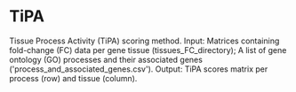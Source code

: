 # TiPA
Tissue Process Activity (TiPA) scoring method. Input: Matrices containing fold-change (FC) data per gene tissue (tissues_FC_directory); A list of gene ontology (GO) processes and their associated genes ('process_and_associated_genes.csv'). Output: TiPA scores matrix per process (row) and tissue (column).
